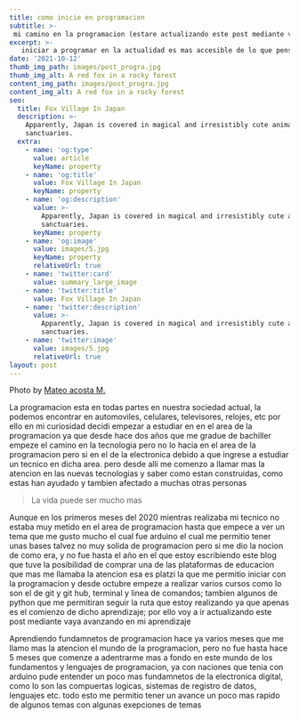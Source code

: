 ```yaml
---
title: como inicie en programacion
subtitle: >-
 mi camino en la programacion (estare actualizando este post mediante vaya avanzando).
excerpt: >-
   iniciar a programar en la actualidad es mas accesible de lo que pense  
date: '2021-10-12'
thumb_img_path: images/post_progra.jpg
thumb_img_alt: A red fox in a rocky forest
content_img_path: images/post_progra.jpg
content_img_alt: A red fox in a rocky forest
seo:
  title: Fox Village In Japan
  description: >-
    Apparently, Japan is covered in magical and irresistibly cute animal
    sanctuaries.
  extra:
    - name: 'og:type'
      value: article
      keyName: property
    - name: 'og:title'
      value: Fox Village In Japan
      keyName: property
    - name: 'og:description'
      value: >-
        Apparently, Japan is covered in magical and irresistibly cute animal
        sanctuaries.
      keyName: property
    - name: 'og:image'
      value: images/5.jpg
      keyName: property
      relativeUrl: true
    - name: 'twitter:card'
      value: summary_large_image
    - name: 'twitter:title'
      value: Fox Village In Japan
    - name: 'twitter:description'
      value: >-
        Apparently, Japan is covered in magical and irresistibly cute animal
        sanctuaries.
    - name: 'twitter:image'
      value: images/5.jpg
      relativeUrl: true
layout: post
---
```


Photo by [Mateo acosta M.](https://www.instagram.com/davimatco/?hl=es-la)


La programacion esta en todas partes en nuestra sociedad actual, la podemos encontrar en automoviles, celulares, televisores, relojes, etc
por ello en mi curiosidad decidi empezar a estudiar en en el area de la programacion ya que desde hace dos años que  me gradue de bachiller empeze el camino en la tecnologia pero no lo hacia en el area de la programacion pero si en el de la electronica debido a que ingrese a estudiar un tecnico en dicha area.
pero desde alli me comenzo a llamar mas la atencion en las nuevas tecnologias y saber  como estan construidas, como estas han ayudado y tambien afectado a muchas otras personas

>La vida puede ser mucho mas 

Aunque en los primeros meses del 2020 mientras realizaba mi tecnico no estaba muy metido en el area de programacion hasta que empece a ver un tema que me gusto mucho el cual fue arduino el cual me permitio tener unas bases talvez no muy solida de programacion pero si me dio la nocion de como era, y no fue hasta el año en el que estoy escribiendo este blog que tuve la posibilidad de comprar una de las plataformas de educacion que mas me llamaba la atencion esa es platzi la que me permitio iniciar con la programacion y desde octubre empeze a realizar varios cursos como lo son el de git y git hub, terminal y linea de comandos; tambien algunos de python que me permitiran seguir la ruta que estoy realizando ya que apenas es el comienzo de dicho aprendizaje; por ello voy a ir actualizando este post mediante vaya avanzando en mi aprendizaje

Aprendiendo fundamnetos de programacion
hace ya varios meses que me llamo mas la atencion el mundo de la programacion, pero no fue hasta hace 5 meses que comenze a adentrarme mas a fondo en este mundo de los fundamentos y lenguajes de programacion, ya con naciones que tenia con arduino pude entender un poco mas fundamnetos de la electronica digital, como lo son las compuertas logicas, sistemas de registro de datos, lenguajes etc. todo esto me permitio tener un avance un poco mas rapido de algunos temas con algunas exepciones de temas


